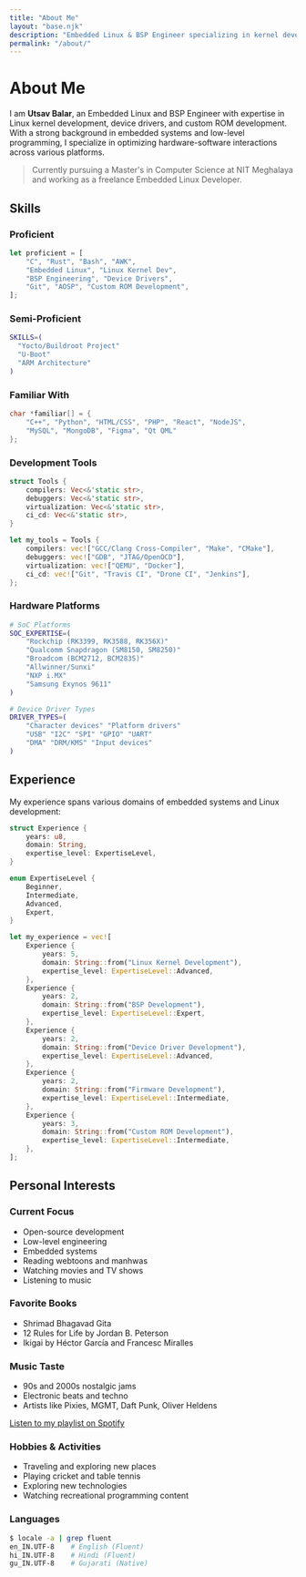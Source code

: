 ```yaml
---
title: "About Me"
layout: "base.njk"
description: "Embedded Linux & BSP Engineer specializing in kernel development and custom ROM development"
permalink: "/about/"
---
```


# About Me

I am **Utsav Balar**, an Embedded Linux and BSP Engineer with expertise in Linux kernel development, device drivers, and custom ROM development. With a strong background in embedded systems and low-level programming, I specialize in optimizing hardware-software interactions across various platforms.

> Currently pursuing a Master's in Computer Science at NIT Meghalaya and working as a freelance Embedded Linux Developer.

## Skills

### Proficient
```rust
let proficient = [
    "C", "Rust", "Bash", "AWK",
    "Embedded Linux", "Linux Kernel Dev",
    "BSP Engineering", "Device Drivers",
    "Git", "AOSP", "Custom ROM Development",
];
```

### Semi-Proficient
```bash
SKILLS=(
  "Yocto/Buildroot Project"
  "U-Boot"
  "ARM Architecture"
)
```

### Familiar With
```c
char *familiar[] = {
    "C++", "Python", "HTML/CSS", "PHP", "React", "NodeJS",
    "MySQL", "MongoDB", "Figma", "Qt QML"
};
```

### Development Tools
```rust
struct Tools {
    compilers: Vec<&'static str>,
    debuggers: Vec<&'static str>,
    virtualization: Vec<&'static str>,
    ci_cd: Vec<&'static str>,
}

let my_tools = Tools {
    compilers: vec!["GCC/Clang Cross-Compiler", "Make", "CMake"],
    debuggers: vec!["GDB", "JTAG/OpenOCD"],
    virtualization: vec!["QEMU", "Docker"],
    ci_cd: vec!["Git", "Travis CI", "Drone CI", "Jenkins"],
};
```

### Hardware Platforms
```bash
# SoC Platforms
SOC_EXPERTISE=(
    "Rockchip (RK3399, RK3588, RK356X)"
    "Qualcomm Snapdragon (SM8150, SM8250)"
    "Broadcom (BCM2712, BCM2835)"
    "Allwinner/Sunxi"
    "NXP i.MX"
    "Samsung Exynos 9611"
)

# Device Driver Types
DRIVER_TYPES=(
    "Character devices" "Platform drivers"
    "USB" "I2C" "SPI" "GPIO" "UART"
    "DMA" "DRM/KMS" "Input devices"
)
```

## Experience

My experience spans various domains of embedded systems and Linux development:

```rust
struct Experience {
    years: u8,
    domain: String,
    expertise_level: ExpertiseLevel,
}

enum ExpertiseLevel {
    Beginner,
    Intermediate,
    Advanced,
    Expert,
}

let my_experience = vec![
    Experience {
        years: 5,
        domain: String::from("Linux Kernel Development"),
        expertise_level: ExpertiseLevel::Advanced,
    },
    Experience {
        years: 2,
        domain: String::from("BSP Development"),
        expertise_level: ExpertiseLevel::Expert,
    },
    Experience {
        years: 2,
        domain: String::from("Device Driver Development"),
        expertise_level: ExpertiseLevel::Advanced,
    },
    Experience {
        years: 2,
        domain: String::from("Firmware Development"),
        expertise_level: ExpertiseLevel::Intermediate,
    },
    Experience {
        years: 3,
        domain: String::from("Custom ROM Development"),
        expertise_level: ExpertiseLevel::Intermediate,
    },
];
```

## Personal Interests

### Current Focus
- Open-source development
- Low-level engineering
- Embedded systems
- Reading webtoons and manhwas
- Watching movies and TV shows
- Listening to music

### Favorite Books
- Shrimad Bhagavad Gita
- 12 Rules for Life by Jordan B. Peterson
- Ikigai by Héctor García and Francesc Miralles

### Music Taste
- 90s and 2000s nostalgic jams
- Electronic beats and techno
- Artists like Pixies, MGMT, Daft Punk, Oliver Heldens

[Listen to my playlist on Spotify](https://open.spotify.com/user/21xsxpeenbk6f6cedao77vxpy?si=FxTIw4ZJReGwU1Mb_8NU6w)

### Hobbies & Activities
- Traveling and exploring new places
- Playing cricket and table tennis
- Exploring new technologies
- Watching recreational programming content

### Languages
```bash
$ locale -a | grep fluent
en_IN.UTF-8    # English (Fluent)
hi_IN.UTF-8    # Hindi (Fluent) 
gu_IN.UTF-8    # Gujarati (Native)
```